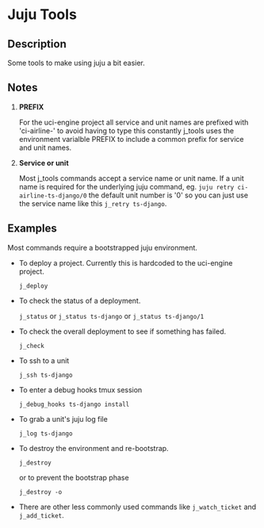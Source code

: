 # Juju Tools

## Description

Some tools to make using juju a bit easier.

## Notes

1. **PREFIX**

   For the uci-engine project all service and unit names are prefixed with 'ci-airline-' to avoid having to type this constantly j_tools uses the environment varialble PREFIX to include a common prefix for service and unit names.

2. **Service or unit**

   Most j_tools commands accept a service name or unit name.  If a unit name is required for the underlying juju command, eg. `juju retry ci-airline-ts-django/0` the default unit number is '0' so you can just use the service name like this `j_retry ts-django`.

## Examples

Most commands require a bootstrapped juju environment.

* To deploy a project.  Currently this is hardcoded to the uci-engine project.

  `j_deploy`

* To check the status of a deployment.

  `j_status` or `j_status ts-django` or `j_status ts-django/1`

* To check the overall deployment to see if something has failed.

  `j_check`

* To ssh to a unit

  `j_ssh ts-django`

* To enter a debug hooks tmux session

  `j_debug_hooks ts-django install`

* To grab a unit's juju log file

  `j_log ts-django`

* To destroy the environment and re-bootstrap.

  `j_destroy`

  or to prevent the bootstrap phase

  `j_destroy -o`

* There are other less commonly used commands like `j_watch_ticket` and `j_add_ticket`.
